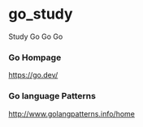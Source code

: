 # go_study
Study Go Go Go

### Go Hompage
https://go.dev/

### Go language Patterns
http://www.golangpatterns.info/home